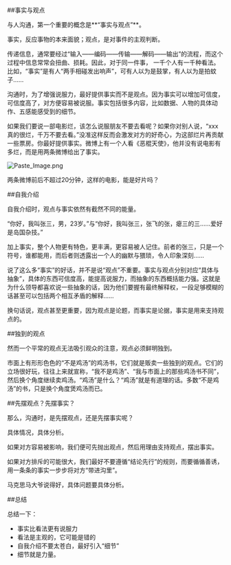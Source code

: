 ##事实与观点

与人沟通，第一个重要的概念是**“事实与观点”**。

事实，反应事物的本来面貌；观点，是对事件的主观判断。

传递信息，通常要经过“输入——编码——传输——解码——输出”的流程，而这个过程中信息常常会扭曲、损耗。因此，对于同一件事，
一千个人有一千种看法。比如，“事实”是有人“两手相碰发出响声”，可有人以为是鼓掌，有人以为是拍蚊子……

沟通时，为了增强说服力，最好提供事实而不是观点。因为事实可以增加可信度，可信度高了，对方便容易被说服。事实包括很多内容，比如数据、人物的具体动作、五感能感受到的细节。

如果我们要说一部电影烂，该怎么说服朋友不要去看呢？如果你对别人说，“xxx真的很烂，千万不要去看。”没准这样反而会激发对方的好奇心，为这部烂片再贡献一些票房。你最好提供事实。微博上有一个人看《恶棍天使》，他并没有说电影有多烂，而是用两条微博给出了事实。

![Paste_Image.png](http://upload-images.jianshu.io/upload_images/197369-9e8060d5bc41233a.png?imageMogr2/auto-orient/strip%7CimageView2/2/w/1240)

两条微博前后不超过20分钟，这样的电影，能是好片吗？

##自我介绍

自我介绍时，观点与事实依然有截然不同的能量。

“你好，我叫张三，男，23岁。”与“你好，我叫张三，张飞的张，瘪三的三……爱好是岛国杂技。”

加上事实，整个人物更有特色，更丰满，更容易被人记住。前者的张三，只是一个符号，谁都能用，而后者则透露出一个人的幽默与猥琐，令人印象深刻……

说了这么多“事实”的好话，并不是说“观点”不重要。事实与观点分别对应“具体与抽象”，具体的东西可信度高，能提高说服力，而抽象的东西概括能力强。这就是为什么领导都喜欢说一些抽象的话，因为他们要握有最终解释权，一段足够模糊的话甚至可以包括两个相互矛盾的解释……

换句话说，观点甚至更重要，因为观点是论题，而事实是论据，事实是用来支持观点的。

##独到的观点

然而一个平常的观点无法吸引观众的注意，观点必须鲜明独到。

市面上有形形色色的“不是鸡汤”的鸡汤书，它们就是贩卖一些独到的观点。它们的立场很好玩，往往上来就宣称，“我不是鸡汤”、“我与市面上的那些鸡汤书不同”，然后换个角度继续卖鸡汤。“鸡汤”是什么？“鸡汤”就是有道理的话。多数“不是鸡汤”的书，只是换个角度煲鸡汤而已。

##先摆观点？先摆事实？

那么，沟通时，是先摆观点，还是先摆事实呢？

具体情况，具体分析。

如果对方容易被影响，我们便可先抛出观点，然后用理由支持观点，摆出事实。

如果对方排斥的可能很大，我们最好不要遵循“结论先行”的规则，而要循循善诱，用一条条的事实一步步将对方“带进沟里”。

马克思马大爷说得好，具体问题要具体分析。

##总结

总结一下：

- 事实比看法更有说服力
- 看法是主观的，它可能是错的
- 自我介绍不要太苍白，最好引入“细节”
- 细节就是力量。
